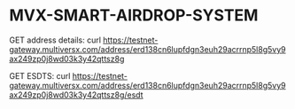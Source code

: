 # MVX-SMART-AIRDROP-SYSTEM

GET address details:
curl https://testnet-gateway.multiversx.com/address/erd138cn6lupfdgn3euh29acrrnp5l8g5vy9ax249zp0j8wd03k3y42qttsz8g

GET ESDTS:
curl https://testnet-gateway.multiversx.com/address/erd138cn6lupfdgn3euh29acrrnp5l8g5vy9ax249zp0j8wd03k3y42qttsz8g/esdt
